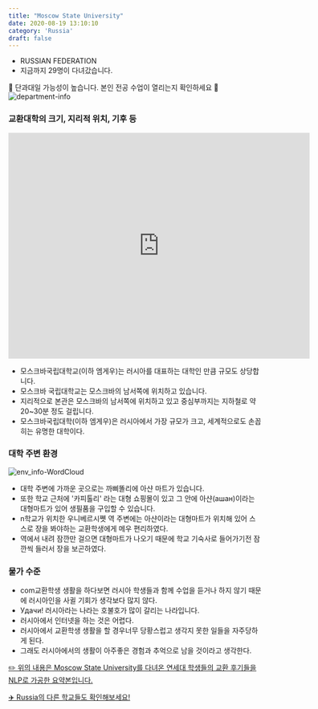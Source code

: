 ```yaml
---
title: "Moscow State University"
date: 2020-08-19 13:10:10
category: 'Russia'
draft: false
---
```



* RUSSIAN FEDERATION
* 지금까지 29명이 다녀갔습니다. 

🚨 단과대일 가능성이 높습니다. 본인 전공 수업이 열리는지 확인하세요 🚨
![department-info](../plots/RU000002.png)
### 교환대학의 크기, 지리적 위치, 기후 등
<iframe
width="600"
height="450"
frameborder="0" style="border:0"
src="https://www.google.com/maps/embed/v1/place?key=AIzaSyC9e1AME-pVmWC4hBpFdu5S4dKzyepa3HQ&q=Moscow+State+University&center=55.70393489999999,37.5286696&zoom=14" allowfullscreen>
</iframe>

* 모스크바국립대학교(이하 엠게우)는 러시아를 대표하는 대학인 만큼 규모도 상당합니다.
* 모스크바 국립대학교는 모스크바의 남서쪽에 위치하고 있습니다.
* 지리적으로 본관은 모스크바의 남서쪽에 위치하고 있고 중심부까지는 지하철로 약 20~30분 정도 걸립니다.
* 모스크바국립대학(이하 엠게우)은 러시아에서 가장 규모가 크고, 세계적으로도 손꼽히는 유명한 대학이다.


### 대학 주변 환경

![env_info-WordCloud](../univ_wordclouds_okt/env_info/RU000002_env_info_okt.png)

* 대학 주변에 가까운 곳으로는 까삐똘리에 아샨 마트가 있습니다.
* 또한 학교 근처에 '카피톨리' 라는 대형 쇼핑몰이 있고 그 안에 아샨(ашан)이라는 대형마트가 있어 생필품을 구입할 수 있습니다.
* n학교가 위치한 우니베르시&#51891; 역 주변에는 아샨이라는 대형마트가 위치해 있어 스스로 장을 봐야하는 교환학생에게 메우 편리하였다.
* 역에서 내려 잠깐만 걸으면 대형마트가 나오기 때문에 학교 기숙사로 들어가기전 잠깐씩 들러서 장을 보곤하였다.


### 물가 수준 
* com교환학생 생활을 하다보면 러시아 학생들과 함께 수업을 듣거나 하지 않기 때문에 러시아인을 사귈 기회가 생각보다 많지 않다.
* Удачи! 러시아라는 나라는 호불호가 많이 갈리는 나라입니다.
* 러시아에서 인터넷을 하는 것은 어렵다.
* 러시아에서 교환학생 생활을 할 경우너무 당황스럽고 생각지 못한 일들을 자주당하게 된다.
* 그래도 러시아에서의 생활이 아주좋은 경험과 추억으로 남을 것이라고 생각한다.


[✏️ 위의 내용은 Moscow State University를 다녀온 연세대 학생들의 교환 후기들을 NLP로 가공한 요약본입니다.](http://oia.yonsei.ac.kr/partner/expReport.asp?ucode=RU000002&bgbn=A)

[✈️ Russia의 다른 학교들도 확인해보세요!](https://yonsei-exchange.netlify.app/?category=Russia)

